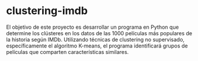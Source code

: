 # clustering-imdb
El objetivo de este proyecto es desarrollar un programa en Python que determine los clústeres en los datos de las 1000 películas más populares de la historia según IMDb. Utilizando técnicas de clustering no supervisado, específicamente el algoritmo K-means, el programa identificará grupos de películas que comparten características similares.
